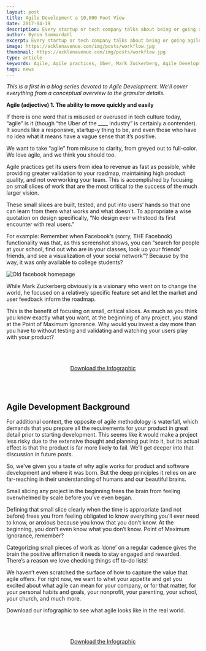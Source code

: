 ```yaml
---
layout: post
title: Agile Development a 10,000 Foot View
date: 2017-04-19
description: Every startup or tech company talks about being or going agile. Do they know what agile is? Do you?
author: Byron Sommardahl 
excerpt: Every startup or tech company talks about being or going agile. Do they know what agile is? Do you?
image: https://acklenavenue.com/img/posts/workflow.jpg
thumbnail: https://acklenavenue.com/img/posts/workflow.jpg
type: article
keywords: Agile, Agile practices, Uber, Mark Zuckerberg, Agile Development, custom software, development
tags: news
---
```


_This is a first in a blog series devoted to Agile Development.
We’ll cover everything from a conceptual overview to the granular details._

**Agile (adjective) 1. The ability to move quickly and easily**

If there is one word that is misused or overused in tech culture today, “agile” is it (though “the Uber of the ____ industry” is certainly a contender). It sounds like a responsive, startup-y thing to be, and even those who have no idea what it means have a vague sense that it’s positive.

We want to take “agile” from misuse to clarity, from greyed out to full-color. We love agile, and we think you should too.

Agile practices get its users from idea to revenue as fast as possible, while providing greater validation to your roadmap, maintaining high product quality, and not overworking your team. This is accomplished by focusing on small slices of work that are the most critical to the success of the much larger vision.

These small slices are built, tested, and put into users’ hands so that one can learn from them what works and what doesn’t. To appropriate a wise quotation on design specifically, “No design ever withstood its first encounter with real users.”

For example: Remember when Facebook’s (sorry, THE Facebook) functionality was that, as this screenshot shows, you can “search for people at your school, find out who are in your classes, look up your friends’ friends, and see a visualization of your social network”? Because by the way, it was only available to college students?

![Old facebook homepage](http://acklenavenue.com/assets/img/posts/%20Old%20school%20FB%20image%20for%20agile%20dev%20post.png "Old Facebook homepage")

While Mark Zuckerberg obviously is a visionary who went on to change the world, he focused on a relatively specific feature set and let the market and user feedback inform the roadmap.

This is the benefit of focusing on small, critical slices. As much as you think you know exactly what you want, at the beginning of any project, you stand at the Point of Maximum Ignorance. Why would you invest a day more than you have to without testing and validating and watching your users play with your product?

<div style="text-align:center; padding:50px 30px;">
  <a href="/img/posts/agile-scrum.png" class="btn btn--apple hvr-ripple-out" >Download the Infographic</a>
</div>

## Agile Development Background

For additional context, the opposite of agile methodology is waterfall, which demands that you prepare all the requirements for your product in great detail prior to starting development. This seems like it would make a project less risky due to the extensive thought and planning put into it, but its actual effect is that the product is far more likely to fail. We’ll get deeper into that discussion in future posts.

So, we’ve given you a taste of why agile works for product and software development and where it was born. But the deep principles it relies on are far-reaching in their understanding of humans and our beautiful brains.

Small slicing any project in the beginning frees the brain from feeling overwhelmed by scale before you’ve even began.

Defining that small slice clearly when the time is appropriate (and not before) frees you from feeling obligated to know everything you’ll ever need to know, or anxious because you know that you don’t know. At the beginning, you don’t even know what you don’t know. Point of Maximum Ignorance, remember?

Categorizing small pieces of work as ‘done’ on a regular cadence gives the brain the positive affirmation it needs to stay engaged and rewarded. There’s a reason we love checking things off to-do lists!

We haven’t even scratched the surface of how to capture the value that agile offers. For right now, we want to whet your appetite and get you excited about what agile can mean for your company, or for that matter, for your personal habits and goals, your nonprofit, your parenting, your school, your church, and much more.

Download our infographic to see what agile looks like in the real world.
<div style="text-align:center; padding:50px 30px;">
  <a href="/img/posts/agile-scrum.png" class="btn btn--apple hvr-ripple-out" >Download the Infographic</a>
</div>

